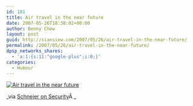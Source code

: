```yaml
---
id: 181
title: Air travel in the near future
date: 2007-05-26T18:38:02+00:00
author: Benny Chew
layout: post
guid: http://siansiew.com/2007/05/26/air-travel-in-the-near-future/
permalink: /2007/05/26/air-travel-in-the-near-future/
dpsp_networks_shares:
  - 'a:1:{s:11:"google-plus";i:0;}'
categories:
  - Humour
---
```

[![Air travel in the near future](https://bennychew.com/blog/wp-content/uploads/2007/05/air-travel-future.jpg)](https://bennychew.com/blog/wp-content/uploads/2007/05/air-travel-future.jpg "Air travel in the near future")

_via <a href="http://www.schneier.com/blog/archives/2007/05/airline_securit_5.html" target="_blank">Schneier on Security</a>Â _
